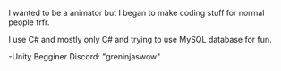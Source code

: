 I wanted to be a animator but I began to make coding stuff for normal people frfr.

I use C# and mostly only C# and trying to use MySQL database for fun.

-Unity Begginer
Discord: "greninjaswow"
